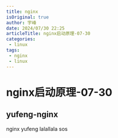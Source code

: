 ```yaml
---
title: nginx
isOriginal: true
author: 宇峰
date: 2024/07/30 22:25
articleTitle: nginx启动原理-07-30
categories:
 - linux
tags:
 - nginx
 - linux
---
```


# nginx启动原理-07-30

## yufeng-nginx
nginx
yufeng
lalallala
sos
